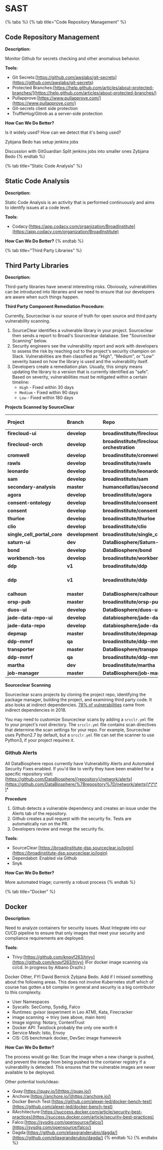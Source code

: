 # SAST

{% tabs %}
{% tab title="Code Repository Management" %}
## Code Repository Management

**Description:**

Monitor Github for secrets checking and other anomalous behavior.

**Tools:**

* Git Secrets:[https://github.com/awslabs/git-secrets](https://github.com/awslabs/git-secrets)
* Protected Branches:[https://help.github.com/articles/about-protected-branches/](https://help.github.com/articles/about-protected-branches/)
* Pullapprove:[https://www.pullapprove.com/](https://www.pullapprove.com/)
* Git-secrets client side protection
* TruffleHog/Gitrob as a server-side protection 

**How Can We Do Better?**

Is it widely used? How can we detect that it's being used?

Zybjana Bedo has setup jenkins jobs

Discussion with GitGuardian Split jenkins jobs into smaller ones Zybjana Bedo
{% endtab %}

{% tab title="Static Code Analysis" %}
## Static Code Analysis

**Description:**

Static Code Analysis is an activity that is performed continuously and aims to identify issues at a code level.

**Tools:**

* Codacy:[https://app.codacy.com/organization/BroadInstitute](https://app.codacy.com/organization/BroadInstitute)

**How Can We Do Better?**
{% endtab %}

{% tab title="Third Party Libraries" %}
## Third Party Libraries

**Description:**

Third-party libraries have several interesting risks. Obviously, vulnerabilities can be introduced into libraries and we need to ensure that our developers are aware when such things happen.

**Third Party Component Remediation Procedure:**

Currently, Sourceclear is our source of truth for open source and third party vulnerability scanning.

1. SourceClear identifies a vulnerable library in your project. Sourceclear then sends a report to Broad's Sourceclear database. See "Sourceclear Scanning" below. 
2. Security engineers see the vulnerability report and work with developers to assess the risk by reaching out to the project's security champion on Slack. Vulnerabilities are then classified as "High", "Medium", or "Low" severity based on how the library is used and the vulnerability itself. 
3. Developers create a remediation plan. Usually, this simply means updating the library to a version that is currently identified as "safe". Based on severity, vulnerabilities must be mitigated within a certain timeline:
   * `High` - Fixed within 30 days
   * `Medium` - Fixed within 90 days
   * `Low` - Fixed within 180 days

**Projects Scanned by SourceClear**

| **Project** | **Branch** | **Repo** | **Sub\_directory** | **SourceClear Org** |
| :--- | :--- | :--- | :--- | :--- |
| **firecloud-ui** | **develop** | **broadinstitute/firecloud-ui** |  | **DSDE** |
| **firecloud-orch** | **develop** | **broadinstitute/firecloud-orchestration** |  | **DSDE** |
| **cromwell** | **develop** | **broadinstitute/cromwell** |  | **DSDE** |
| **rawls** | **develop** | **broadinstitute/rawls** |  | **DSDE** |
| **leonardo** | **develop** | **broadinstitute/leonardo** |  | **DSDE** |
| **sam** | **develop** | **broadinstitute/sam** |  | **DSDE** |
| **secondary-analysis** | **master** | **humancellatlas/secondary-analysis** |  | **DSDE** |
| **agora** | **develop** | **broadinstitute/agora** |  | **DSDE** |
| **consent-ontology** | **develop** | **broadinstitute/consent-ontology** |  | **DSDE** |
| **consent** | **develop** | **broadinstitute/consent** |  | **DSDE** |
| **thurloe** | **develop** | **broadinstitute/thurloe** |  | **DSDE** |
| **clio** | **develop** | **broadinstitute/clio** |  | **DSDE** |
| **single\_cell\_portal\_core** | **development** | **broadinstitute/single\_cell\_portal\_core** |  | **DSDE** |
| **saturn-ui** | **dev** | **DataBiosphere/Saturn-UI** |  | **DSDE** |
| **bond** | **develop** | **DataBiosphere/bond** |  | **DSDE** |
| **workbench-tos** | **develop** | **broadinstitute/workbench-tos** | **/function** | **DSDE** |
| **ddp** | **v1** | **broadinstitute/ddp** | **/pepper-apis** | **KDUX** |
| **ddp**  | **v1** | **broadinstitute/ddp** | **/pepper-angular/ddp-workspace** | **KDUX** |
| **calhoun** | **master** | **DataBiosphere/calhoun** |  | **DSDE** |
| **orsp-pub** | **master** | **broadinstitute/orsp-pub** |  | **DSDE** |
| **duos-ui** | **develop** | **DataBiosphere/duos-ui** |  | **DSDE** |
| **jade-data-repo-ui** | **develop** | **databiosphere/jade-data-repo-ui** |  | **DSDE** |
| **jade-data-repo** | **develop** | **databiosphere/jade-data-repo** |  | **DSDE** |
| **depmap** | **master** | **broadinstitute/depmap** |  | **DSDE** |
| **ddp-mmrf** | **qa** | **broadinstitute/ddp-mmrf** |  | **KDUX** |
| **transporter** | **master** | **DataBiosphere/transporter** |  | **DSDE** |
| **ddp-mmrf** | **qa** | **broadinstitute/ddp-mmrf** | **/frontend** | **KDUX** |
| **martha** | **dev** | **broadinstitute/martha** |  | **DSDE** |
| **job-manager** | **master** | **DataBiosphere/job-manager** | **/ui** | **DSDE** |

**Sourceclear Scanning**

Sourceclear scans projects by cloning the project repo, identifying the package manager, building the project, and examining third party code. It also looks at indirect dependencies. [78% of vulnerabilities](https://snyk.io/blog/78-of-vulnerabilities-are-found-in-indirect-dependencies-making-remediation-complex/) came from indirect dependencies in 2018.

You may need to customize Sourceclear scans by adding a `srcclr.yml` file to your project's root directory. The `srcclr.yml` file contains scan directives that determine the scan settings for your repo. For example, Sourceclear uses Python2.7 by default, but a `srcclr.yml` file can set the scanner to use Python3, if your project requires it.

### **Github Alerts**

All DataBiosphere repos currently have Vulnerability Alerts and Automated Security Fixes enabled. If you'd like to verify they have been enabled for a specific repository visit:   [https://github.com/DataBiosphere/{repository}/network/alerts](https://github.com/DataBiosphere/%7Brepository%7D/network/alerts)\*\*\*\*

**Procedure**

1. Github detects a vulnerable dependency and creates an issue under the Alerts tab of the repository. 
2. Github creates a pull request with the security fix. Tests are automatically run on the PR.
3. Developers review and merge the security fix.

**Tools:**

* SourceClear:[https://broadinstitute-dsp.sourceclear.io/login](https://broadinstitute-dsp.sourceclear.io/login)
* Dependabot: Enabled via Github
* Snyk

**How Can We Do Better?**

More automated triage; currently a robust process
{% endtab %}

{% tab title="Docker" %}
## Docker

**Description:**

Need to analyze containers for security issues. Must Integrate into our CI/CD pipeline to ensure that only images that meet your security and compliance requirements are deployed.

**Tools:**

* Trivy:[https://github.com/knqyf263/trivy](https://github.com/knqyf263/trivy) \(For docker image scanning via ci/cd. In progress by Albano Drazhi.\)

Docker Other, FYI David Bernick Zybjana Bedo. Add if I missed something about the following areas. This does not involve Kubernetes stuff which of course has gotten a bit complex in general and security is a big contributor to this complexity.

* User Namespaces
* Syscalls: SecComp, Sysdig, Falco 
* Runtimes: gvisor \(experiment in Leo ATM\), Kata, Firecracker
* image scanning → trivy \(see above, main item\)
* Image signing: Notary, ContentTrust
* Docker API: Twistlock probably the only one worth it
* Service Mesh: Istio, Envoy
* CIS: CIS benchmark docker, DevSec image framework

**How Can We Do Better?**

The process would go like: Scan the image when a new change is pushed, and prevent the image from being pushed to the container registry if a vulnerability is detected. This ensures that the vulnerable images are never available to be deployed.

Other potential tools/ideas:

* Quay:[https://quay.io/](https://quay.io/)
* Anchore:[https://anchore.io/](https://anchore.io/)
* Docker Bench Test:[https://github.com/alexei-led/docker-bench-test](https://github.com/alexei-led/docker-bench-test)
* RArchitecture:[https://success.docker.com/article/security-best-practices](https://success.docker.com/article/security-best-practices)
* Falco:[https://sysdig.com/opensource/falco/](https://sysdig.com/opensource/falco/)
* Dagda:[https://github.com/eliasgranderubio/dagda/](https://github.com/eliasgranderubio/dagda/)
{% endtab %}
{% endtabs %}

